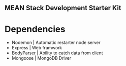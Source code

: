 ## MEAN Stack Development Starter Kit

# Dependencies
- Nodemon | Automatic restarter node server
- Express | Web framwork
- BodyParser | Ability to catch data from client
- Mongoose | MongoDB Driver

